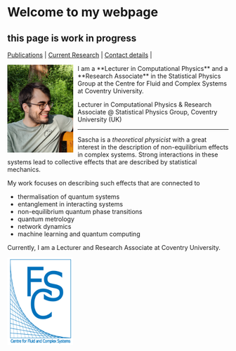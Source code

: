 # Welcome to my webpage

## this page is work in progress



[Publications](https://saschawald.github.io/publications.html) | 
[Current Research](https://saschawald.github.io/research.html) | 
[Contact details](https://saschawald.github.io/contact.html) | 


<div>
<div  style="float: left">
<img src="sascha.png"
     alt="Sascha"
     style="float: left; margin-right: 10px;" 
     width="150"
     height="200" /> 
</div>
<div>
I am a **Lecturer in Computational Physics** and a
**Research Associate** in the Statistical Physics Group
at the Centre for Fluid and Complex Systems at Coventry
University.




Lecturer in Computational Physics
& Research Associate 
@ Statistical Physics Group, Coventry University (UK)
</div>
</div>

---




Sascha is a *theoretical physicist* with a great interest in the description of non-equilibrium effects 
in complex systems. Strong interactions in these systems lead to collective effects that are described 
by statistical mechanics. 

My work focuses on describing such effects that are connected to

- thermalisation of quantum systems
- entanglement in interacting systems
- non-equilibrium quantum phase transitions
- quantum metrology
- network dynamics
- machine learning and quantum computing

Currently, I am a Lecturer and Research Associate at Coventry University.


<img src="FCS1.png"
     alt="FCS"
     style="float: left; margin-right: 10px;" 
     width="150"
     height="200" />


